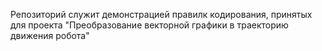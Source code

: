 Репозиторий служит демонстрацией правилк кодирования, принятых для проекта
"Преобразование векторной графики в траекторию движения робота"